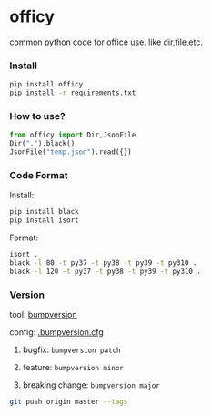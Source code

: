 # officy

common python code for office use. like dir,file,etc.

### Install

```sh
pip install officy
pip install -r requirements.txt
```

### How to use?

```py
from officy import Dir,JsonFile
Dir(".").black()
JsonFile("temp.json").read({})
```

### Code Format

Install:

```bash
pip install black
pip install isort
```

Format:

```bash
isort .
black -l 80 -t py37 -t py38 -t py39 -t py310 .
black -l 120 -t py37 -t py38 -t py39 -t py310 .
```

### Version

tool: [bumpversion](https://github.com/peritus/bumpversion)

config: [.bumpversion.cfg](.bumpversion.cfg)


1. bugfix: `bumpversion patch`

2. feature: `bumpversion minor`

3. breaking change: `bumpversion major`


```bash
git push origin master --tags
```
